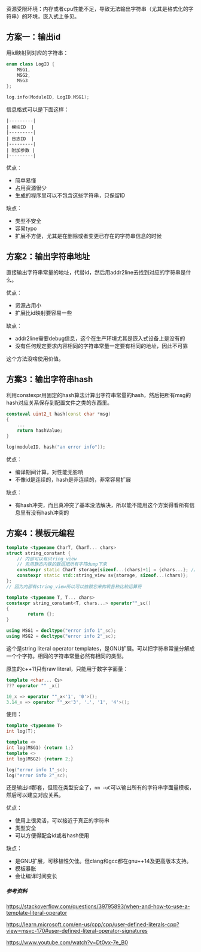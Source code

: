 资源受限环境：内存或者cpu性能不足，导致无法输出字符串（尤其是格式化的字符串）的环境，嵌入式上多见。

## 方案一：输出id

用id映射到对应的字符串：

```c++
enum class LogID {
    MSG1,
    MSG2,
    MSG3
};

log.info(ModuleID, LogID.MSG1);
```

信息格式可以是下面这样：

```text
|---------|
| 模块ID  |
|---------|
| 日志ID  |
|---------|
| 附加参数 |
|---------|
```

优点：
- 简单易懂
- 占用资源很少
- 生成的程序里可以不包含这些字符串，只保留ID

缺点：
- 类型不安全
- 容易typo
- 扩展不方便，尤其是在删除或者变更已存在的字符串信息的时候

## 方案2：输出字符串地址

直接输出字符串常量的地址，代替id，然后用addr2line去找到对应的字符串是什么。

优点：
- 资源占用小
- 扩展比id映射要容易一些

缺点：
- addr2line需要debug信息，这个在生产环境尤其是嵌入式设备上是没有的
- 没有任何规定要求内容相同的字符串常量一定要有相同的地址，因此不可靠

这个方法没啥使用价值。

## 方案3：输出字符串hash

利用constexpr用固定的hash算法计算出字符串常量的hash，然后把所有msg的hash对应关系保存到配置文件之类的东西里。

```c++
consteval uint2_t hash(const char *msg)
{
    ...
    return hashValue;
}

log(moduleID, hash("an error info"));
```

优点：
- 编译期间计算，对性能无影响
- 不像id是连续的，hash是非连续的，非常容易扩展

缺点：
- 有hash冲突，而且真冲突了基本没法解决，所以能不能用这个方案得看所有信息里有没有hash冲突的

## 方案4：模板元编程

```c++
template <typename CharT, CharT... chars>
struct string_constant {
    // 内部可以有string_view
    // 先用静态内联的数组把所有字符dump下来
    constexpr static CharT storage[sizeof...(chars)+1] = {chars...}; // +1 可以当成NUL结尾字符串用
    constexpr static std::string_view sv{storage, sizeof...(chars)};
};
// 因为内部有string_view所以可以依赖它来构筑各种比较运算符

template <typename T, T... chars>
constexpr string_constant<T, chars...> operator""_sc()
{
        return {};
}

using MSG1 = decltype("error info 1"_sc);
using MSG2 = decltype("error info 2"_sc);
```

这个是string literal operator templates，是GNU扩展。可以把字符串常量分解成一个个字符。相同的字符串常量必然有相同的类型。

原生的c++11只有raw literal，只能用于数字字面量：

```c++
template <char... Cs> 
??? operator "" _x()

10_x => operator ""_x<'1', '0'>();
3.14_x => operator ""_x<'3', '.', '1', '4'>();
```

使用：

```c++
template <typename T>
int log(T);

template <>
int log(MSG1) {return 1;}
template <>
int log(MSG2) {return 2;}

log("error info 1"_sc);
log("error info 2"_sc);
```

还是输出id那套，但现在类型安全了，`nm -uC`可以输出所有的字符串字面量模板，然后可以建立对应关系。

优点：
- 使用上很灵活，可以接近于真正的字符串
- 类型安全
- 可以方便得配合id或者hash使用

缺点：
- 是GNU扩展，可移植性欠佳。但clang和gcc都在gnu++14及更高版本支持。
- 模板暴胀
- 会让编译时间变长

##### 参考资料

<https://stackoverflow.com/questions/39795893/when-and-how-to-use-a-template-literal-operator>

<https://learn.microsoft.com/en-us/cpp/cpp/user-defined-literals-cpp?view=msvc-170#user-defined-literal-operator-signatures>

<https://www.youtube.com/watch?v=Dt0vx-7e_B0>
